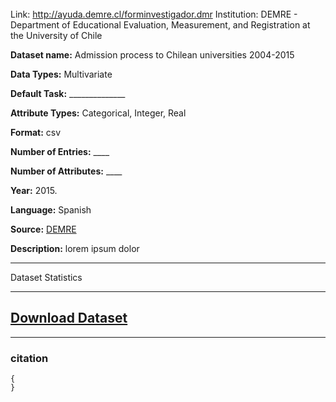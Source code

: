 </br></br></br>
Link: http://ayuda.demre.cl/forminvestigador.dmr
Institution: DEMRE - Department of Educational Evaluation, Measurement, and Registration at the University of Chile

<b>Dataset name:</b> Admission process to Chilean universities 2004-2015

<b>Data Types:</b> Multivariate

<b>Default Task:</b> ______________

<b>Attribute Types:</b> Categorical, Integer, Real

<b>Format:</b> csv

<b>Number of Entries:</b> ____

<b>Number of Attributes:</b> ____

<b>Year:</b> 2015.

<b>Language:</b> Spanish

<b>Source:</b> [DEMRE](http://ayuda.demre.cl/forminvestigador.dmr)

<b>Description:</b> lorem ipsum dolor

---

Dataset Statistics

---

 [<h2>Download Dataset</h2>](http://ayuda.demre.cl/forminvestigador.dmr)

 ---


 <h3> citation </h3>

 ```
 {
 }
 ```
